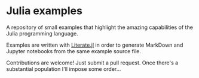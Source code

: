 # Julia examples

A repository of small examples that highlight the amazing capabilities of the Julia programming language.

Examples are written with [Literate.jl](https://github.com/fredrikekre/Literate.jl) in order to generate MarkDown and Jupyter notebooks from the same example source file. 

Contributions are welcome! Just submit a pull request. Once there's a substantial population I'll impose some order...